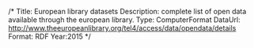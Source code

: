 /*
Title: European library datasets
Description:  complete list of open data available through the european library.
Type: ComputerFormat
DataUrl: http://www.theeuropeanlibrary.org/tel4/access/data/opendata/details
Format: RDF
Year:2015
*/